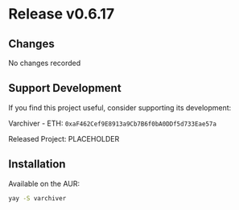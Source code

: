 # Release v0.6.17

## Changes
No changes recorded

## Support Development
If you find this project useful, consider supporting its development:

Varchiver - ETH: `0xaF462Cef9E8913a9Cb7B6f0bA0DDf5d733Eae57a`

Released Project: PLACEHOLDER

## Installation
Available on the AUR:

```bash
yay -S varchiver
```